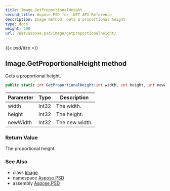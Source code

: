 ```yaml
---
title: Image.GetProportionalHeight
second_title: Aspose.PSD for .NET API Reference
description: Image method. Gets a proportional height
type: docs
weight: 290
url: /net/aspose.psd/image/getproportionalheight/
---
```

{{< psd/tize >}}
## Image.GetProportionalHeight method

Gets a proportional height.

```csharp
public static int GetProportionalHeight(int width, int height, int newWidth)
```

| Parameter | Type | Description |
| --- | --- | --- |
| width | Int32 | The width. |
| height | Int32 | The height. |
| newWidth | Int32 | The new width. |

### Return Value

The proportional height.

### See Also

* class [Image](../)
* namespace [Aspose.PSD](../../../aspose.psd/)
* assembly [Aspose.PSD](../../../)


